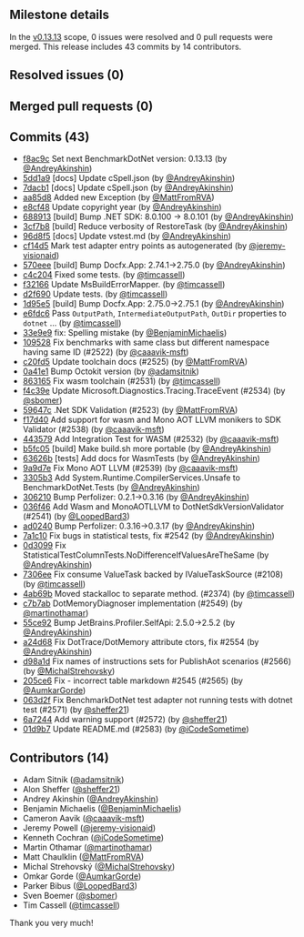 ## Milestone details

In the [v0.13.13](https://github.com/dotnet/BenchmarkDotNet/issues?q=milestone:v0.13.13) scope, 
0 issues were resolved and 0 pull requests were merged.
This release includes 43 commits by 14 contributors.

## Resolved issues (0)


## Merged pull requests (0)


## Commits (43)

* [f8ac9c](https://github.com/dotnet/BenchmarkDotNet/commit/f8ac9cf7cbdde9178d29f8544ed68ad40fd7c33d) Set next BenchmarkDotNet version: 0.13.13 (by [@AndreyAkinshin](https://github.com/AndreyAkinshin))
* [5dd1a9](https://github.com/dotnet/BenchmarkDotNet/commit/5dd1a985812d3c74f9dcca3c709be182e87c7a08) [docs] Update cSpell.json (by [@AndreyAkinshin](https://github.com/AndreyAkinshin))
* [7dacb1](https://github.com/dotnet/BenchmarkDotNet/commit/7dacb16249714932b94c60257951ef9e4371f7d5) [docs] Update cSpell.json (by [@AndreyAkinshin](https://github.com/AndreyAkinshin))
* [aa85d8](https://github.com/dotnet/BenchmarkDotNet/commit/aa85d8c93eba64a19c7e9ed3c8df3f125bd16a5f) Added new Exception (by [@MattFromRVA](https://github.com/MattFromRVA))
* [e8cf48](https://github.com/dotnet/BenchmarkDotNet/commit/e8cf488c29256a17bbc370c21f31dc7a4b9362c5) Update copyright year (by [@AndreyAkinshin](https://github.com/AndreyAkinshin))
* [688913](https://github.com/dotnet/BenchmarkDotNet/commit/688913230db0cbf6a175ed604fb517784c927f2e) [build] Bump .NET SDK: 8.0.100 -> 8.0.101 (by [@AndreyAkinshin](https://github.com/AndreyAkinshin))
* [3cf7b8](https://github.com/dotnet/BenchmarkDotNet/commit/3cf7b8da7ca1609892fc1a57f988da86bfcb2af3) [build] Reduce verbosity of RestoreTask (by [@AndreyAkinshin](https://github.com/AndreyAkinshin))
* [96d8f5](https://github.com/dotnet/BenchmarkDotNet/commit/96d8f5cb71bf5846c88eebe1d6683627505f0469) [docs] Update vstest.md (by [@AndreyAkinshin](https://github.com/AndreyAkinshin))
* [cf14d5](https://github.com/dotnet/BenchmarkDotNet/commit/cf14d594750f5c3d8c6ecf0bf04991d36c95ecc6) Mark test adapter entry points as autogenerated (by [@jeremy-visionaid](https://github.com/jeremy-visionaid))
* [570eee](https://github.com/dotnet/BenchmarkDotNet/commit/570eeefa20c8692662722cd4bf8a1b663bd361b7) [build] Bump Docfx.App: 2.74.1->2.75.0 (by [@AndreyAkinshin](https://github.com/AndreyAkinshin))
* [c4c204](https://github.com/dotnet/BenchmarkDotNet/commit/c4c204204c18bb37f8025f3bbb0c6b38df4687db) Fixed some tests. (by [@timcassell](https://github.com/timcassell))
* [f32166](https://github.com/dotnet/BenchmarkDotNet/commit/f321667bcb908117924f8b718ba1b5643933566d) Update MsBuildErrorMapper. (by [@timcassell](https://github.com/timcassell))
* [d2f690](https://github.com/dotnet/BenchmarkDotNet/commit/d2f6904d5254c2ed47d12b89146360a9014ce130) Update tests. (by [@timcassell](https://github.com/timcassell))
* [1d95e5](https://github.com/dotnet/BenchmarkDotNet/commit/1d95e558da95e837c609a25dad17c25e2d3dcda5) [build] Bump Docfx.App: 2.75.0->2.75.1 (by [@AndreyAkinshin](https://github.com/AndreyAkinshin))
* [e6fdc6](https://github.com/dotnet/BenchmarkDotNet/commit/e6fdc6b3c4d540983641f5aeca9c93308dc0da7a) Pass `OutputPath`, `IntermediateOutputPath`, `OutDir` properties to `dotnet` ... (by [@timcassell](https://github.com/timcassell))
* [33e9e9](https://github.com/dotnet/BenchmarkDotNet/commit/33e9e93a29a4d05d44dd2771049af0b1604aa551) fix: Spelling mistake (by [@BenjaminMichaelis](https://github.com/BenjaminMichaelis))
* [109528](https://github.com/dotnet/BenchmarkDotNet/commit/109528020e573ef33660e1eea5cac70de7e38e91) Fix benchmarks with same class but different namespace having same ID (#2522) (by [@caaavik-msft](https://github.com/caaavik-msft))
* [c20fd5](https://github.com/dotnet/BenchmarkDotNet/commit/c20fd51959225de1de95c086a34c3686af374727) Update toolchain docs (#2525) (by [@MattFromRVA](https://github.com/MattFromRVA))
* [0a41e1](https://github.com/dotnet/BenchmarkDotNet/commit/0a41e16424cb256caacfdaf490782be83f5b57f4) Bump Octokit version (by [@adamsitnik](https://github.com/adamsitnik))
* [863165](https://github.com/dotnet/BenchmarkDotNet/commit/8631651a33f46c68e07972bbdf72eae7736fceb0) Fix wasm toolchain (#2531) (by [@timcassell](https://github.com/timcassell))
* [f4c39e](https://github.com/dotnet/BenchmarkDotNet/commit/f4c39ee17ec1ddc55da61fd06d1bf18cb293f062) Update Microsoft.Diagnostics.Tracing.TraceEvent (#2534) (by [@sbomer](https://github.com/sbomer))
* [59647c](https://github.com/dotnet/BenchmarkDotNet/commit/59647c9f11d6e66ab596d5019e58bb4ac54498f3) .Net SDK Validation (#2523) (by [@MattFromRVA](https://github.com/MattFromRVA))
* [f17d40](https://github.com/dotnet/BenchmarkDotNet/commit/f17d40ee0c031248a9b04ab2c7238fbbd32daff4) Add support for wasm and Mono AOT LLVM monikers to SDK Validator (#2538) (by [@caaavik-msft](https://github.com/caaavik-msft))
* [443579](https://github.com/dotnet/BenchmarkDotNet/commit/4435799acc497f49c2ceba8588668e595d19044f) Add Integration Test for WASM (#2532) (by [@caaavik-msft](https://github.com/caaavik-msft))
* [b5fc05](https://github.com/dotnet/BenchmarkDotNet/commit/b5fc0595587eda8574351177ca35deb7ec79face) [build] Make build.sh more portable (by [@AndreyAkinshin](https://github.com/AndreyAkinshin))
* [63626b](https://github.com/dotnet/BenchmarkDotNet/commit/63626bb357b802c7f724744f2f29ce2921a351dc) [tests] Add docs for WasmTests (by [@AndreyAkinshin](https://github.com/AndreyAkinshin))
* [9a9d7e](https://github.com/dotnet/BenchmarkDotNet/commit/9a9d7e729059ea3a942f1b5347cecb0eeb7d1776) Fix Mono AOT LLVM (#2539) (by [@caaavik-msft](https://github.com/caaavik-msft))
* [3305b3](https://github.com/dotnet/BenchmarkDotNet/commit/3305b3459a8560194df16fec7b51451d44c7d269) Add System.Runtime.CompilerServices.Unsafe to BenchmarkDotNet.Tests (by [@AndreyAkinshin](https://github.com/AndreyAkinshin))
* [306210](https://github.com/dotnet/BenchmarkDotNet/commit/3062103e4ffd3498f7b5fbbcc68437b36aebca5a) Bump Perfolizer: 0.2.1->0.3.16 (by [@AndreyAkinshin](https://github.com/AndreyAkinshin))
* [036f46](https://github.com/dotnet/BenchmarkDotNet/commit/036f466ad93eccefcd456e22bb2c8017546b4b28) Add Wasm and MonoAOTLLVM to DotNetSdkVersionValidator (#2541) (by [@LoopedBard3](https://github.com/LoopedBard3))
* [ad0240](https://github.com/dotnet/BenchmarkDotNet/commit/ad0240c6d60850a026bfcaba85d46aa94cb3795a) Bump Perfolizer: 0.3.16->0.3.17 (by [@AndreyAkinshin](https://github.com/AndreyAkinshin))
* [7a1c10](https://github.com/dotnet/BenchmarkDotNet/commit/7a1c10dd04336499946c10754b186dc513103a4c) Fix bugs in statistical tests, fix #2542 (by [@AndreyAkinshin](https://github.com/AndreyAkinshin))
* [0d3099](https://github.com/dotnet/BenchmarkDotNet/commit/0d3099163a27ec5a34103d83a1967df7293551d0) Fix StatisticalTestColumnTests.NoDifferenceIfValuesAreTheSame (by [@AndreyAkinshin](https://github.com/AndreyAkinshin))
* [7306ee](https://github.com/dotnet/BenchmarkDotNet/commit/7306ee7defe2b3f3a69ffe0b89bb1a9af58dc76c) Fix consume ValueTask backed by IValueTaskSource (#2108) (by [@timcassell](https://github.com/timcassell))
* [4ab69b](https://github.com/dotnet/BenchmarkDotNet/commit/4ab69be430b74469359d70d4557d2ed039e661ce) Moved stackalloc to separate method. (#2374) (by [@timcassell](https://github.com/timcassell))
* [c7b7ab](https://github.com/dotnet/BenchmarkDotNet/commit/c7b7abf0ded44458ad022eacad2fd9990546cd14) DotMemoryDiagnoser implementation (#2549) (by [@martinothamar](https://github.com/martinothamar))
* [55ce92](https://github.com/dotnet/BenchmarkDotNet/commit/55ce92d7fa2aa26e463350e65b7cf6c0c2c78d97) Bump JetBrains.Profiler.SelfApi: 2.5.0->2.5.2 (by [@AndreyAkinshin](https://github.com/AndreyAkinshin))
* [a24d68](https://github.com/dotnet/BenchmarkDotNet/commit/a24d689361c44356b12892424d25bdf27d13d8da) Fix DotTrace/DotMemory attribute ctors, fix #2554 (by [@AndreyAkinshin](https://github.com/AndreyAkinshin))
* [d98a1d](https://github.com/dotnet/BenchmarkDotNet/commit/d98a1d221d8a1968d72be071193e36fad7d99eb1) Fix names of instructions sets for PublishAot scenarios (#2566) (by [@MichalStrehovsky](https://github.com/MichalStrehovsky))
* [205ce6](https://github.com/dotnet/BenchmarkDotNet/commit/205ce61313e7f1b1410d72b20951736b54c70cfd) Fix -  incorrect table markdown #2545 (#2565) (by [@AumkarGorde](https://github.com/AumkarGorde))
* [063d2f](https://github.com/dotnet/BenchmarkDotNet/commit/063d2f0dda0e3a1e0655de666d988d1b76304be4) Fix BenchmarkDotNet test adapter not running tests with dotnet test (#2571) (by [@sheffer21](https://github.com/sheffer21))
* [6a7244](https://github.com/dotnet/BenchmarkDotNet/commit/6a7244d76082f098a19785e4e3b0e0f269fed004) Add warning support (#2572) (by [@sheffer21](https://github.com/sheffer21))
* [01d9b7](https://github.com/dotnet/BenchmarkDotNet/commit/01d9b7889e13cf756068985275a3997217e4a102) Update README.md (#2583) (by [@iCodeSometime](https://github.com/iCodeSometime))

## Contributors (14)

* Adam Sitnik ([@adamsitnik](https://github.com/adamsitnik))
* Alon Sheffer ([@sheffer21](https://github.com/sheffer21))
* Andrey Akinshin ([@AndreyAkinshin](https://github.com/AndreyAkinshin))
* Benjamin Michaelis ([@BenjaminMichaelis](https://github.com/BenjaminMichaelis))
* Cameron Aavik ([@caaavik-msft](https://github.com/caaavik-msft))
* Jeremy Powell ([@jeremy-visionaid](https://github.com/jeremy-visionaid))
* Kenneth Cochran ([@iCodeSometime](https://github.com/iCodeSometime))
* Martin Othamar ([@martinothamar](https://github.com/martinothamar))
* Matt Chaulklin ([@MattFromRVA](https://github.com/MattFromRVA))
* Michal Strehovský ([@MichalStrehovsky](https://github.com/MichalStrehovsky))
* Omkar Gorde ([@AumkarGorde](https://github.com/AumkarGorde))
* Parker Bibus ([@LoopedBard3](https://github.com/LoopedBard3))
* Sven Boemer ([@sbomer](https://github.com/sbomer))
* Tim Cassell ([@timcassell](https://github.com/timcassell))

Thank you very much!

